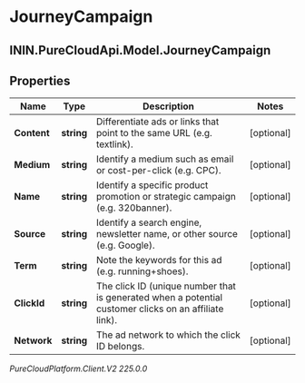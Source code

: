 # JourneyCampaign

## ININ.PureCloudApi.Model.JourneyCampaign

## Properties

|Name | Type | Description | Notes|
|------------ | ------------- | ------------- | -------------|
| **Content** | **string** | Differentiate ads or links that point to the same URL (e.g. textlink). | [optional] |
| **Medium** | **string** | Identify a medium such as email or cost-per-click (e.g. CPC). | [optional] |
| **Name** | **string** | Identify a specific product promotion or strategic campaign (e.g. 320banner). | [optional] |
| **Source** | **string** | Identify a search engine, newsletter name, or other source (e.g. Google). | [optional] |
| **Term** | **string** | Note the keywords for this ad (e.g. running+shoes). | [optional] |
| **ClickId** | **string** | The click ID (unique number that is generated when a potential customer clicks on an affiliate link). | [optional] |
| **Network** | **string** | The ad network to which the click ID belongs. | [optional] |



_PureCloudPlatform.Client.V2 225.0.0_
